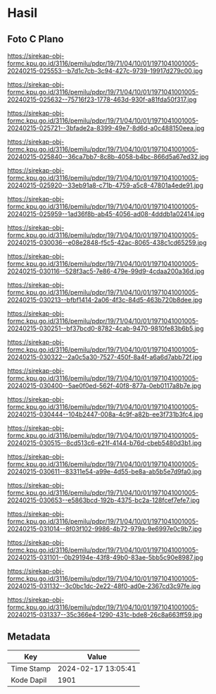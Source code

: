 # Hasil

## Foto C Plano

https://sirekap-obj-formc.kpu.go.id/3116/pemilu/pdpr/19/71/04/10/01/1971041001005-20240215-025553--b7d1c7cb-3c94-427c-9739-19917d279c00.jpg

https://sirekap-obj-formc.kpu.go.id/3116/pemilu/pdpr/19/71/04/10/01/1971041001005-20240215-025632--75716f23-1778-463d-930f-a81fda50f317.jpg

https://sirekap-obj-formc.kpu.go.id/3116/pemilu/pdpr/19/71/04/10/01/1971041001005-20240215-025721--3bfade2a-8399-49e7-8d6d-a0c488150eea.jpg

https://sirekap-obj-formc.kpu.go.id/3116/pemilu/pdpr/19/71/04/10/01/1971041001005-20240215-025840--36ca7bb7-8c8b-4058-b4bc-866d5a67ed32.jpg

https://sirekap-obj-formc.kpu.go.id/3116/pemilu/pdpr/19/71/04/10/01/1971041001005-20240215-025920--33eb91a8-c71b-4759-a5c8-47801a4ede91.jpg

https://sirekap-obj-formc.kpu.go.id/3116/pemilu/pdpr/19/71/04/10/01/1971041001005-20240215-025959--1ad36f8b-ab45-4056-ad08-4dddb1a02414.jpg

https://sirekap-obj-formc.kpu.go.id/3116/pemilu/pdpr/19/71/04/10/01/1971041001005-20240215-030036--e08e2848-f5c5-42ac-8065-438c1cd65259.jpg

https://sirekap-obj-formc.kpu.go.id/3116/pemilu/pdpr/19/71/04/10/01/1971041001005-20240215-030116--528f3ac5-7e86-479e-99d9-4cdaa200a36d.jpg

https://sirekap-obj-formc.kpu.go.id/3116/pemilu/pdpr/19/71/04/10/01/1971041001005-20240215-030213--bfbf1414-2a06-4f3c-84d5-463b720b8dee.jpg

https://sirekap-obj-formc.kpu.go.id/3116/pemilu/pdpr/19/71/04/10/01/1971041001005-20240215-030251--bf37bcd0-8782-4cab-9470-9810fe83b6b5.jpg

https://sirekap-obj-formc.kpu.go.id/3116/pemilu/pdpr/19/71/04/10/01/1971041001005-20240215-030322--2a0c5a30-7527-450f-8a4f-a6a6d7abb72f.jpg

https://sirekap-obj-formc.kpu.go.id/3116/pemilu/pdpr/19/71/04/10/01/1971041001005-20240215-030400--5ae0f0ed-562f-40f8-877a-0eb0117a8b7e.jpg

https://sirekap-obj-formc.kpu.go.id/3116/pemilu/pdpr/19/71/04/10/01/1971041001005-20240215-030444--104b2447-008a-4c9f-a82b-ee3f731b3fc4.jpg

https://sirekap-obj-formc.kpu.go.id/3116/pemilu/pdpr/19/71/04/10/01/1971041001005-20240215-030515--8cd513c6-e21f-4144-b76d-cbeb5480d3b1.jpg

https://sirekap-obj-formc.kpu.go.id/3116/pemilu/pdpr/19/71/04/10/01/1971041001005-20240215-030611--83311e54-a99e-4d55-be8a-ab5b5e7d9fa0.jpg

https://sirekap-obj-formc.kpu.go.id/3116/pemilu/pdpr/19/71/04/10/01/1971041001005-20240215-030653--e5863bcd-192b-4375-bc2a-128fcef7efe7.jpg

https://sirekap-obj-formc.kpu.go.id/3116/pemilu/pdpr/19/71/04/10/01/1971041001005-20240215-031014--8f03f102-9986-4b72-979a-9e6997e0c9b7.jpg

https://sirekap-obj-formc.kpu.go.id/3116/pemilu/pdpr/19/71/04/10/01/1971041001005-20240215-031101--0b29194e-43f8-49b0-83ae-5bb5c90e8987.jpg

https://sirekap-obj-formc.kpu.go.id/3116/pemilu/pdpr/19/71/04/10/01/1971041001005-20240215-031132--3c0bc1dc-2e22-48f0-ad0e-2367cd3c97fe.jpg

https://sirekap-obj-formc.kpu.go.id/3116/pemilu/pdpr/19/71/04/10/01/1971041001005-20240215-031337--35c366e4-1290-431c-bde8-26c8a663ff59.jpg


## Metadata

| Key        | Value               |
| ---------- | ------------------- |
| Time Stamp | 2024-02-17 13:05:41 |
| Kode Dapil | 1901                |



